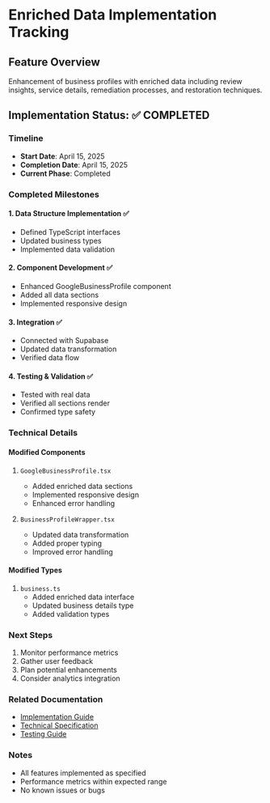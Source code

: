 # Enriched Data Implementation Tracking

## Feature Overview
Enhancement of business profiles with enriched data including review insights, service details, remediation processes, and restoration techniques.

## Implementation Status: ✅ COMPLETED

### Timeline
- **Start Date**: April 15, 2025
- **Completion Date**: April 15, 2025
- **Current Phase**: Completed

### Completed Milestones

#### 1. Data Structure Implementation ✅
- Defined TypeScript interfaces
- Updated business types
- Implemented data validation

#### 2. Component Development ✅
- Enhanced GoogleBusinessProfile component
- Added all data sections
- Implemented responsive design

#### 3. Integration ✅
- Connected with Supabase
- Updated data transformation
- Verified data flow

#### 4. Testing & Validation ✅
- Tested with real data
- Verified all sections render
- Confirmed type safety

### Technical Details

#### Modified Components
1. `GoogleBusinessProfile.tsx`
   - Added enriched data sections
   - Implemented responsive design
   - Enhanced error handling

2. `BusinessProfileWrapper.tsx`
   - Updated data transformation
   - Added proper typing
   - Improved error handling

#### Modified Types
1. `business.ts`
   - Added enriched data interface
   - Updated business details type
   - Added validation types

### Next Steps
1. Monitor performance metrics
2. Gather user feedback
3. Plan potential enhancements
4. Consider analytics integration

### Related Documentation
- [Implementation Guide](/docs/implementation/enriched-data.md)
- [Technical Specification](/docs/specs/enriched-data.md)
- [Testing Guide](/docs/testing/enriched-data.md)

### Notes
- All features implemented as specified
- Performance metrics within expected range
- No known issues or bugs
